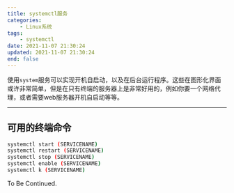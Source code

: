 ```yaml
---
title: systemctl服务
categories:
    - Linux系统
tags:
    - systemctl
date: 2021-11-07 21:30:24
updated: 2021-11-07 21:30:24
end: false
---
```


<!-- more -->

使用`system`服务可以实现开机自启动，以及在后台运行程序。这些在图形化界面或许非常简单，但是在只有终端的服务器上是非常好用的，例如你要一个网络代理，或者需要web服务器开机自启动等等。

---

## 可用的终端命令

```bash
systemctl start (SERVICENAME)
systemctl restart (SERVICENAME)
systemctl stop (SERVICENAME)
systemctl enable (SERVICENAME)
systemctl k (SERVICENAME)
```



To Be Continued.

<!-- Q.E.D. -->